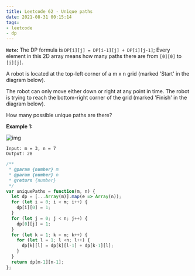 ```yaml
---
title: Leetcode 62 - Unique paths
date: 2021-08-31 00:15:14
tags:
- leetcode
- dp
---
```

**`Note`:** The DP formula is `DP[i][j] = DP[i-1][j] + DP[i][j-1]`; Every element in this 2D array means how many paths there are from `[0][0]` to `[i][j]`.

A robot is located at the top-left corner of a m x n grid (marked 'Start' in the diagram below).

The robot can only move either down or right at any point in time. The robot is trying to reach the bottom-right corner of the grid (marked 'Finish' in the diagram below).

How many possible unique paths are there?

**Example 1:**

![img](https://assets.leetcode.com/uploads/2018/10/22/robot_maze.png)
```
Input: m = 3, n = 7
Output: 28
```
```javascript
/**
 * @param {number} m
 * @param {number} n
 * @return {number}
 */
var uniquePaths = function(m, n) {
  let dp = [...Array(m)].map(e => Array(n));
  for (let i = 0; i < m; i++) {
    dp[i][0] = 1;
  }
  for (let j = 0; j < n; j++) {
    dp[0][j] = 1;
  }
  for (let k = 1; k < m; k++) {
    for (let l = 1; l <n; l++) {
      dp[k][l] = dp[k][l-1] + dp[k-1][l];
    }
  }
  return dp[m-1][n-1];
};
```